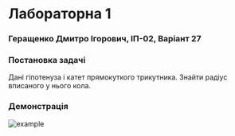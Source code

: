 # Лабораторна 1
### Геращенко Дмитро Ігорович, ІП-02, Варіант 27
### Постановка задачі
Дані гіпотенуза і катет прямокуткого трикутника. Знайти радіус вписаного у нього кола.

### Демонстрація
![example](https://github.com/moodduckk/pylabs/blob/master/examples/01-inradius-of-a-right-triangle?raw=true)
